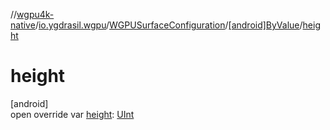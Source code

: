 //[wgpu4k-native](../../../../index.md)/[io.ygdrasil.wgpu](../../index.md)/[WGPUSurfaceConfiguration](../index.md)/[[android]ByValue](index.md)/[height](height.md)

# height

[android]\
open override var [height](height.md): [UInt](https://kotlinlang.org/api/core/kotlin-stdlib/kotlin/-u-int/index.html)